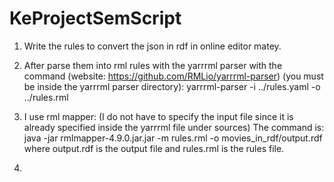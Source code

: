# KeProjectSemScript

1) Write the rules to convert the json in rdf in online editor matey.

2) After parse them into rml rules with the yarrrml parser with the command
(website: https://github.com/RMLio/yarrrml-parser)
(you must be inside the yarrrml parser directory):
yarrrml-parser -i ../rules.yaml -o ../rules.rml

3) I use rml mapper:
(I do not have to specify the input file since it is already specified 
inside the yarrrml file under sources)
The command is:
java -jar rmlmapper-4.9.0.jar.jar -m rules.rml -o movies_in_rdf/output.rdf
where output.rdf is the output file and rules.rml is the rules file.

4)